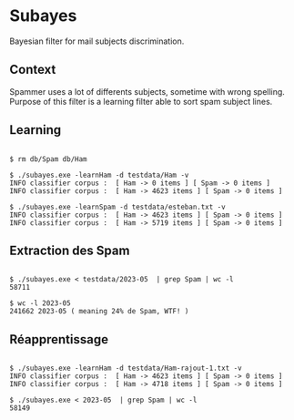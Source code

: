 # Subayes

Bayesian filter for mail subjects discrimination.

## Context

Spammer uses a lot of differents subjects, sometime with wrong spelling.
Purpose of this filter is a learning filter able to sort spam subject lines.

## Learning

```shell

$ rm db/Spam db/Ham

$ ./subayes.exe -learnHam -d testdata/Ham -v
INFO classifier corpus :  [ Ham -> 0 items ] [ Spam -> 0 items ] 
INFO classifier corpus :  [ Ham -> 4623 items ] [ Spam -> 0 items ]

$ ./subayes.exe -learnSpam -d testdata/esteban.txt -v
INFO classifier corpus :  [ Ham -> 4623 items ] [ Spam -> 0 items ]
INFO classifier corpus :  [ Ham -> 5719 items ] [ Spam -> 0 items ]

```

## Extraction des Spam

```shell

$ ./subayes.exe < testdata/2023-05  | grep Spam | wc -l
58711

$ wc -l 2023-05
241662 2023-05 ( meaning 24% de Spam, WTF! )

```

## Réapprentissage

```shell

$ ./subayes.exe -learnHam -d testdata/Ham-rajout-1.txt -v
INFO classifier corpus :  [ Ham -> 4623 items ] [ Spam -> 0 items ]
INFO classifier corpus :  [ Ham -> 4718 items ] [ Spam -> 0 items ]

$ ./subayes.exe < 2023-05  | grep Spam | wc -l
58149

```
